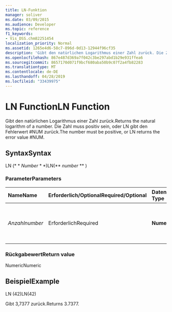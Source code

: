 ```yaml
---
title: LN-Funktion
manager: soliver
ms.date: 03/09/2015
ms.audience: Developer
ms.topic: reference
f1_keywords:
- Vis_DSS.chm82251454
localization_priority: Normal
ms.assetid: 1265e4d6-58c7-896d-0d13-12944f96cf35
description: 'Gibt den natürlichen Logarithmus einer Zahl zurück. Die Zahl muss positiv sein, oder LN gibt den Fehlerwert #NUM zurück.'
ms.openlocfilehash: 867e487d369a7f042c3be297abd1b29e931ffea6
ms.sourcegitcommit: 8657170d071f9bcf680aba50b9c07f2a4fb82283
ms.translationtype: MT
ms.contentlocale: de-DE
ms.lasthandoff: 04/28/2019
ms.locfileid: "33439975"
---
```

# <a name="ln-function"></a><span data-ttu-id="0fac7-104">LN Function</span><span class="sxs-lookup"><span data-stu-id="0fac7-104">LN Function</span></span>

<span data-ttu-id="0fac7-105">Gibt den natürlichen Logarithmus einer Zahl zurück.</span><span class="sxs-lookup"><span data-stu-id="0fac7-105">Returns the natural logarithm of a number.</span></span> <span data-ttu-id="0fac7-106">Die Zahl muss positiv sein, oder LN gibt den Fehlerwert #NUM zurück.</span><span class="sxs-lookup"><span data-stu-id="0fac7-106">The number must be positive, or LN returns the error value #NUM.</span></span>
  
## <a name="syntax"></a><span data-ttu-id="0fac7-107">Syntax</span><span class="sxs-lookup"><span data-stu-id="0fac7-107">Syntax</span></span>

<span data-ttu-id="0fac7-108">LN (\* \* *Number* \* \*)</span><span class="sxs-lookup"><span data-stu-id="0fac7-108">LN(\*\* *number* \*\* )</span></span> 
  
### <a name="parameters"></a><span data-ttu-id="0fac7-109">Parameter</span><span class="sxs-lookup"><span data-stu-id="0fac7-109">Parameters</span></span>

|<span data-ttu-id="0fac7-110">**Name**</span><span class="sxs-lookup"><span data-stu-id="0fac7-110">**Name**</span></span>|<span data-ttu-id="0fac7-111">**Erforderlich/Optional**</span><span class="sxs-lookup"><span data-stu-id="0fac7-111">**Required/Optional**</span></span>|<span data-ttu-id="0fac7-112">**Datentyp**</span><span class="sxs-lookup"><span data-stu-id="0fac7-112">**Data Type**</span></span>|<span data-ttu-id="0fac7-113">**Beschreibung**</span><span class="sxs-lookup"><span data-stu-id="0fac7-113">**Description**</span></span>|
|:-----|:-----|:-----|:-----|
| <span data-ttu-id="0fac7-114">_Anzahl_</span><span class="sxs-lookup"><span data-stu-id="0fac7-114">_number_</span></span> <br/> |<span data-ttu-id="0fac7-115">Erforderlich</span><span class="sxs-lookup"><span data-stu-id="0fac7-115">Required</span></span>  <br/> |<span data-ttu-id="0fac7-116">**Numeric**</span><span class="sxs-lookup"><span data-stu-id="0fac7-116">**Numeric**</span></span> <br/> | <span data-ttu-id="0fac7-117">Die Zahl, deren natürlicher Logarithmus ermittelt werden soll.</span><span class="sxs-lookup"><span data-stu-id="0fac7-117">The number whose natural logarithm you want to find.</span></span>  <br/> |
   
### <a name="return-value"></a><span data-ttu-id="0fac7-118">Rückgabewert</span><span class="sxs-lookup"><span data-stu-id="0fac7-118">Return value</span></span>

<span data-ttu-id="0fac7-119">Numeric</span><span class="sxs-lookup"><span data-stu-id="0fac7-119">Numeric</span></span>
  
## <a name="example"></a><span data-ttu-id="0fac7-120">Beispiel</span><span class="sxs-lookup"><span data-stu-id="0fac7-120">Example</span></span>

<span data-ttu-id="0fac7-121">LN (42)</span><span class="sxs-lookup"><span data-stu-id="0fac7-121">LN(42)</span></span> 
  
<span data-ttu-id="0fac7-122">Gibt 3,7377 zurück.</span><span class="sxs-lookup"><span data-stu-id="0fac7-122">Returns 3.7377.</span></span> 
  

